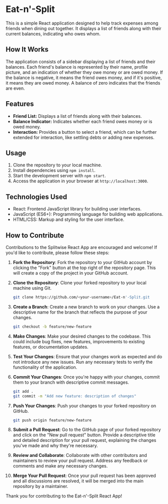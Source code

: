 # Eat-n'-Split
This is a simple React application designed to help track expenses among friends when dining out together. It displays a list of friends along with their current balances, indicating who owes whom.

## How It Works

The application consists of a sidebar displaying a list of friends and their balances. Each friend's balance is represented by their name, profile picture, and an indication of whether they owe money or are owed money. If the balance is negative, it means the friend owes money, and if it's positive, it means they are owed money. A balance of zero indicates that the friends are even.

## Features

- **Friend List:** Displays a list of friends along with their balances.
- **Balance Indicator:** Indicates whether each friend owes money or is owed money.
- **Interaction:** Provides a button to select a friend, which can be further extended for interaction, like settling debts or adding new expenses.
## Usage

1. Clone the repository to your local machine.
2. Install dependencies using `npm install`.
3. Start the development server with `npm start`.
4. Access the application in your browser at `http://localhost:3000`.
## Technologies Used

- React: Frontend JavaScript library for building user interfaces.
- JavaScript (ES6+): Programming language for building web applications.
- HTML/CSS: Markup and styling for the user interface.
## How to Contribute

Contributions to the Splitwise React App are encouraged and welcome! If you'd like to contribute, please follow these steps:

1. **Fork the Repository**: Fork the repository to your GitHub account by clicking the "Fork" button at the top right of the repository page. This will create a copy of the project in your GitHub account.

2. **Clone the Repository**: Clone your forked repository to your local machine using Git. 

    ```bash
    git clone https://github.com/<your-username>/Eat-n'-Split.git
    ```
3. **Create a Branch**: Create a new branch to work on your changes. Use a descriptive name for the branch that reflects the purpose of your changes.

    ```bash
    git checkout -b feature/new-feature
    ```

4. **Make Changes**: Make your desired changes to the codebase. This could include bug fixes, new features, improvements to existing features, or documentation updates.

5. **Test Your Changes**: Ensure that your changes work as expected and do not introduce any new issues. Run any necessary tests to verify the functionality of the application.
6. **Commit Your Changes**: Once you're happy with your changes, commit them to your branch with descriptive commit messages.

    ```bash
    git add .
    git commit -m "Add new feature: description of changes"
    ```

7. **Push Your Changes**: Push your changes to your forked repository on GitHub.

    ```bash
    git push origin feature/new-feature
    ```
8. **Submit a Pull Request**: Go to the GitHub page of your forked repository and click on the "New pull request" button. Provide a descriptive title and detailed description for your pull request, explaining the changes you've made and why they're necessary.

9. **Review and Collaborate**: Collaborate with other contributors and maintainers to review your pull request. Address any feedback or comments and make any necessary changes.

10. **Merge Your Pull Request**: Once your pull request has been approved and all discussions are resolved, it will be merged into the main repository by a maintainer.

Thank you for contributing to the Eat-n'-Split React App!
